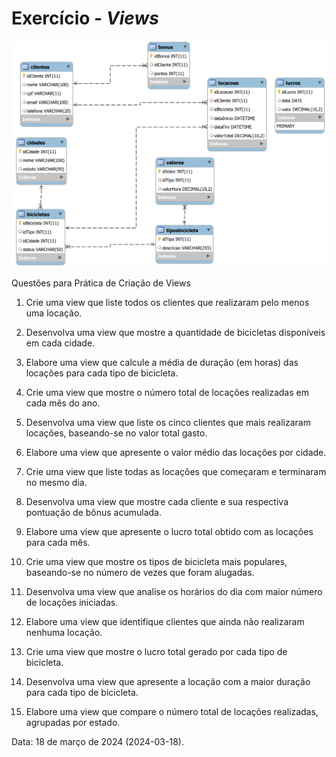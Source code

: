 <h1>Exercício - <i>Views</i></h1>

<img src="Images/database_diagram.png" alt="Diagrama do Banco de Dados">

Questões para Prática de Criação de Views

1. Crie uma view que liste todos os clientes que realizaram pelo menos uma locação.

2. Desenvolva uma view que mostre a quantidade de bicicletas disponíveis em cada cidade.

3. Elabore uma view que calcule a média de duração (em horas) das locações para cada tipo de bicicleta.

4. Crie uma view que mostre o número total de locações realizadas em cada mês do ano.

5. Desenvolva uma view que liste os cinco clientes que mais realizaram locações, baseando-se no valor total gasto.

6. Elabore uma view que apresente o valor médio das locações por cidade.

7. Crie uma view que liste todas as locações que começaram e terminaram no mesmo dia.

8. Desenvolva uma view que mostre cada cliente e sua respectiva pontuação de bônus acumulada.

9. Elabore uma view que apresente o lucro total obtido com as locações para cada mês.

10. Crie uma view que mostre os tipos de bicicleta mais populares, baseando-se no número de vezes que foram alugadas.

11. Desenvolva uma view que analise os horários do dia com maior número de locações iniciadas.

12. Elabore uma view que identifique clientes que ainda não realizaram nenhuma locação.

13. Crie uma view que mostre o lucro total gerado por cada tipo de bicicleta.

14. Desenvolva uma view que apresente a locação com a maior duração para cada tipo de bicicleta.

15. Elabore uma view que compare o número total de locações realizadas, agrupadas por estado.

<p>Data: 18 de março de 2024 (2024-03-18).</p>